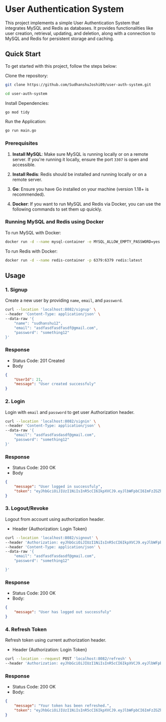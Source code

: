 # User Authentication System

This project implements a simple User Authentication System that integrates MySQL and Redis as databases. It provides functionalities like user creation, retrieval, updating, and deletion, along with a connection to MySQL and Redis for persistent storage and caching. 

## Quick Start

To get started with this project, follow the steps below:

Clone the repository:

```bash
git clone https://github.com/SudhanshuJoshi09/user-auth-system.git

cd user-auth-system
```

Install Dependencies:
```bash
go mod tidy
```

Run the Application:
```bash
go run main.go
```

### Prerequisites

1. **Install MySQL**: Make sure MySQL is running locally or on a remote server. If you're running it locally, ensure the port `3307` is open and accessible.

2. **Install Redis**: Redis should be installed and running locally or on a remote server.

3. **Go**: Ensure you have Go installed on your machine (version 1.18+ is recommended).

4. **Docker**: If you want to run MySQL and Redis via Docker, you can use the following commands to set them up quickly.

### Running MySQL and Redis using Docker

To run MySQL with Docker:

```bash
docker run -d --name mysql-container -e MYSQL_ALLOW_EMPTY_PASSWORD=yes -p 3307:3306 mysql:latest
```

To run Redis with Docker:

```bash
docker run -d --name redis-container -p 6379:6379 redis:latest
```

## Usage

### 1. **Signup**
Create a new user by providing `name`, `email`, and `password`.

```bash
curl --location 'localhost:8082/signup' \
--header 'Content-Type: application/json' \
--data-raw '{
    "name": "sudhanshu12",
    "email": "asdfasdfasdfasdf@gmail.com",
    "password": "something12"
}'
```

### Response
- Status Code: 201 Created
- Body
```json
{
    "UserId": 21,
    "message": "User created successfuly"
}
```

### 2. **Login**
Login with `email` and `password` to get user Authorization header.
```bash
curl --location 'localhost:8082/signin' \
--header 'Content-Type: application/json' \
--data-raw '{
    "email": "asdfasdfasdasdf@gmail.com",
    "password": "something12"
}'
```

### Response
- Status Code: 200 OK
- Body
```json
{
    "message": "User logged in successfuly",
    "token": "eyJhbGciOiJIUzI1NiIsInR5cCI6IkpXVCJ9.eyJlbWFpbCI6ImFzZGZhc2RmYXNkYXNkZkBnbWFpbC5jb20iLCJleHAiOjE3MzMwNjcwMjF9.IHUMo2t62Mh9PuHnMCRazXbvdjLf5_MKDV7he6XbqpE"
}
```

### 3. **Logout/Revoke**
Logout from account using authorization header.
- Header {Authorization: Login Token}
```bash
curl --location 'localhost:8082/signout' \
--header 'Authorization: eyJhbGciOiJIUzI1NiIsInR5cCI6IkpXVCJ9.eyJlbWFpbCI6ImFzZGZhc2RmYXNkYXNkZkBnbWFpbC5jb20iLCJleHAiOjE3MzMwNjcwMDF9.uM4yf06UufB9W9lo1V5TPT0u2NDHifYk5VJqunIJdlU' \
--header 'Content-Type: application/json' \
--data-raw '{
    "email": "asdfasdfasdasdf@gmail.com",
    "password": "something12"

}'
```

### Response
- Status Code: 200 OK
- Body:
```json
{
    "message": "User has logged out successfuly"
}
```
### 4. **Refresh Token**
Refresh token using current authorization header.
- Header {Authorization: Login Token}
```bash
curl --location --request POST 'localhost:8082/refresh' \
--header 'Authorization: eyJhbGciOiJIUzI1NiIsInR5cCI6IkpXVCJ9.eyJlbWFpbCI6ImFzZGZhc2RmYXNkYXNkZkBnbWFpbC5jb20iLCJleHAiOjE3MzMwNjY5MzB9.yg8_tJliDHyedCMFd-PHcqRnWmO2TvT7RXCYyZfEwl4'
```

### Response
- Status Code: 200 OK
- Body:
```json
{
    "message": "Your token has been refreshed.",
    "token": "eyJhbGciOiJIUzI1NiIsInR5cCI6IkpXVCJ9.eyJlbWFpbCI6ImFzZGZhc2RmYXNkYXNkZkBnbWFpbC5jb20iLCJleHAiOjE3MzMwNjcwMDF9.uM4yf06UufB9W9lo1V5TPT0u2NDHifYk5VJqunIJdlU"
}
```
